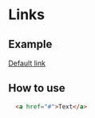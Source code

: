 # Links

## Example

<a href="#">Default link</a>

## How  to use

```html
  <a href="#">Text</a>
```
